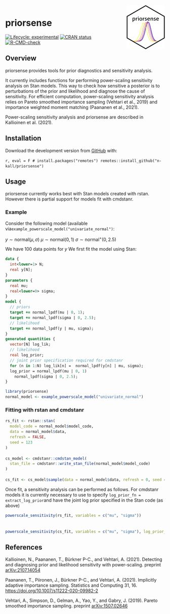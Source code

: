 
<!-- README.md is generated from README.Rmd. Please edit that file -->
<img src='man/figures/logo.png' align="right" height="139" />

# priorsense

<!-- badges: start -->
[![Lifecycle: experimental](https://img.shields.io/badge/lifecycle-experimental-orange.svg)](https://www.tidyverse.org/lifecycle/#experimental) [![CRAN status](https://www.r-pkg.org/badges/version/priorsense)](https://CRAN.R-project.org/package=priorsense) [![R-CMD-check](https://github.com/n-kall/priorsense/workflows/R-CMD-check/badge.svg)](https://github.com/n-kall/priorsense/actions) <!-- badges: end -->

## Overview

priorsense provides tools for prior diagnostics and sensitivity analysis.

It currently includes functions for performing power-scaling sensitivity analysis on Stan models. This way to check how sensitive a posterior is to perturbations of the prior and likelihood and diagnose the cause of sensitivity. For efficient computation, power-scaling sensitivity analysis relies on Pareto smoothed importance sampling (Vehtari et al., 2019) and importance weighted moment matching (Paananen et al., 2021).

Power-scaling sensitivity analysis and priorsense are described in Kallioinen et al. (2021).

## Installation

Download the development version from [GitHub](https://github.com/) with:

`r, eval = F # install.packages("remotes") remotes::install_github("n-kall/priorsense")`

## Usage

priorsense currently works best with Stan models created with rstan. However there is partial support for models fit with cmdstanr.

### Example

Consider the following model (available via`example_powerscale_model("univariate_normal")`:

*y* ∼ normal(*μ*, *σ*)
*μ* ∼ normal(0, 1)
*σ* ∼ normal<sup>+</sup>(0, 2.5)

We have 100 data points for *y* We first fit the model using Stan:

``` stan
data {
  int<lower=1> N;
  real y[N];
}
parameters {
  real mu;
  real<lower=0> sigma;
}
model {
  // priors
  target += normal_lpdf(mu | 0, 1);
  target += normal_lpdf(sigma | 0, 2.5);
  // likelihood
  target += normal_lpdf(y | mu, sigma);
}
generated quantities {
  vector[N] log_lik;
  // likelihood
  real log_prior;
  // joint prior specification required for cmdstanr
  for (n in 1:N) log_lik[n] =  normal_lpdf(y[n] | mu, sigma);
  log_prior = normal_lpdf(mu | 0, 1)
    normal_lpdf(sigma | 0, 2.5);
}
```

``` r
library(priorsense)
normal_model <- example_powerscale_model("univariate_normal")
```

### Fitting with rstan and cmdstanr

``` r
rs_fit <- rstan::stan(
  model_code = normal_model$model_code,
  data = normal_model$data,
  refresh = FALSE,
  seed = 123
)

cs_model <- cmdstanr::cmdstan_model(
  stan_file = cmdstanr::write_stan_file(normal_model$model_code)
)

cs_fit <- cs_model$sample(data = normal_model$data, refresh = 0, seed = 123) 
```

Once fit, a sensitivity analysis can be performed as follows. For cmdstanr models it is currently necessary to use to specify `log_prior_fn = extract_log_prior`and have the joint log prior specified in the Stan code (as above)

``` r
powerscale_sensitivity(rs_fit, variables = c("mu", "sigma"))


powerscale_sensitivity(cs_fit, variables = c("mu", "sigma"), log_prior_fn = extract_log_prior)
```

## References

Kallioinen, N., Paananen, T., Bürkner P-C., and Vehtari, A. (2021). Detecting and diagnosing prior and likelihood sensitivity with power-scaling. preprint [arXiv:2107.14054](https://arxiv.org/abs/2107.14054)

Paananen, T., Piironen, J., Bürkner P-C., and Vehtari, A. (2021). Implicitly adaptive importance sampling. Statistics and Computing 31, 16. <https://doi.org/10.1007/s11222-020-09982-2>

Vehtari, A., Simpson, D., Gelman, A., Yao, Y., and Gabry, J. (2019). Pareto smoothed importance sampling. preprint [arXiv:1507.02646](https://arxiv.org/abs/1507.02646)
